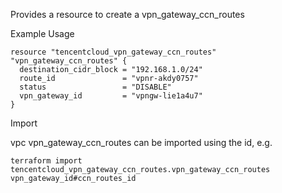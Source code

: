 Provides a resource to create a vpn_gateway_ccn_routes

Example Usage

```hcl
resource "tencentcloud_vpn_gateway_ccn_routes" "vpn_gateway_ccn_routes" {
  destination_cidr_block = "192.168.1.0/24"
  route_id               = "vpnr-akdy0757"
  status                 = "DISABLE"
  vpn_gateway_id         = "vpngw-lie1a4u7"
}

```

Import

vpc vpn_gateway_ccn_routes can be imported using the id, e.g.

```
terraform import tencentcloud_vpn_gateway_ccn_routes.vpn_gateway_ccn_routes vpn_gateway_id#ccn_routes_id
```